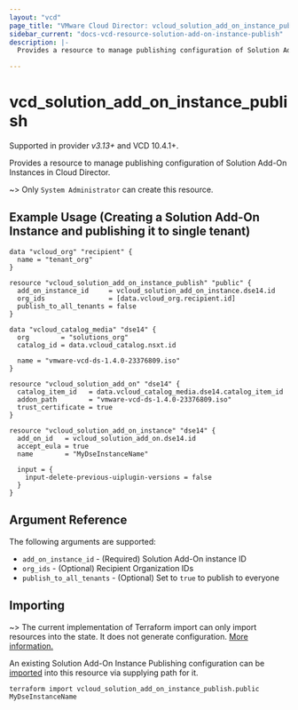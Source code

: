 ```yaml
---
layout: "vcd"
page_title: "VMware Cloud Director: vcloud_solution_add_on_instance_publish"
sidebar_current: "docs-vcd-resource-solution-add-on-instance-publish"
description: |-
  Provides a resource to manage publishing configuration of Solution Add-On Instances in Cloud Director.

---
```


# vcd\_solution\_add\_on\_instance\_publish

Supported in provider *v3.13+* and VCD 10.4.1+.

Provides a resource to manage publishing configuration of Solution Add-On Instances in Cloud Director.

~> Only `System Administrator` can create this resource.

## Example Usage (Creating a Solution Add-On Instance and publishing it to single tenant)

```hcl
data "vcloud_org" "recipient" {
  name = "tenant_org"
}

resource "vcloud_solution_add_on_instance_publish" "public" {
  add_on_instance_id     = vcloud_solution_add_on_instance.dse14.id
  org_ids                = [data.vcloud_org.recipient.id]
  publish_to_all_tenants = false
}

data "vcloud_catalog_media" "dse14" {
  org        = "solutions_org"
  catalog_id = data.vcloud_catalog.nsxt.id

  name = "vmware-vcd-ds-1.4.0-23376809.iso"
}

resource "vcloud_solution_add_on" "dse14" {
  catalog_item_id   = data.vcloud_catalog_media.dse14.catalog_item_id
  addon_path        = "vmware-vcd-ds-1.4.0-23376809.iso"
  trust_certificate = true
}

resource "vcloud_solution_add_on_instance" "dse14" {
  add_on_id   = vcloud_solution_add_on.dse14.id
  accept_eula = true
  name        = "MyDseInstanceName"

  input = {
    input-delete-previous-uiplugin-versions = false
  }
}
```

## Argument Reference

The following arguments are supported:

* `add_on_instance_id` - (Required) Solution Add-On instance ID 
* `org_ids` - (Optional) Recipient Organization IDs
* `publish_to_all_tenants` - (Optional) Set to `true` to publish to everyone

## Importing

~> The current implementation of Terraform import can only import resources into the state.
It does not generate configuration. [More information.](https://www.terraform.io/docs/import/)

An existing Solution Add-On Instance Publishing configuration can be [imported][docs-import] into
this resource via supplying path for it. 


```
terraform import vcloud_solution_add_on_instance_publish.public MyDseInstanceName
```

[docs-import]: https://www.terraform.io/docs/import/
